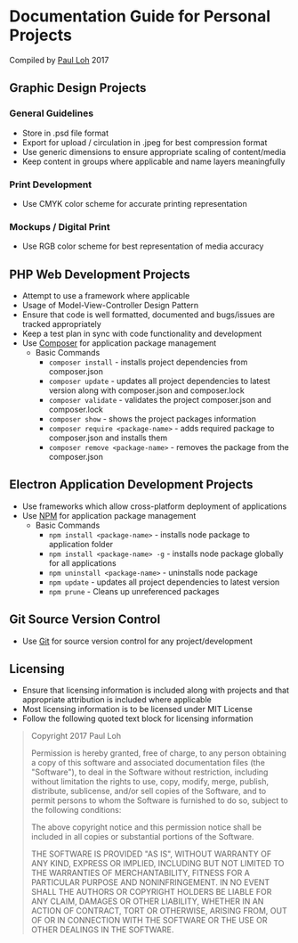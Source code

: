 # Documentation Guide for Personal Projects
Compiled by [Paul Loh](http://paulloh.com) 2017

## Graphic Design Projects

### General Guidelines
* Store in .psd file format
* Export for upload / circulation in .jpeg for best compression format 
* Use generic dimensions to ensure appropriate scaling of content/media
* Keep content in groups where applicable and name layers meaningfully

### Print Development
* Use CMYK color scheme for accurate printing representation

### Mockups / Digital Print 
* Use RGB color scheme for best representation of media accuracy

## PHP Web Development Projects
* Attempt to use a framework where applicable
* Usage of Model-View-Controller Design Pattern
* Ensure that code is well formatted, documented and bugs/issues are tracked appropriately
* Keep a test plan in sync with code functionality and development
* Use [Composer](https://getcomposer.org/) for application package management
	* Basic Commands
		* `composer install` - installs project dependencies from composer.json 
		* `composer update` - updates all project dependencies to latest version along with composer.json and composer.lock
		* `composer validate` - validates the project composer.json and composer.lock
		* `composer show` - shows the project packages information
		* `composer require <package-name>` - adds required package to composer.json and installs them
		* `composer remove <package-name>` - removes the package from the composer.json 

## Electron Application Development Projects
* Use frameworks which allow cross-platform deployment of applications
* Use [NPM](https://getcomposer.org/) for application package management
	* Basic Commands
		* `npm install <package-name>` - installs node package to application folder
		* `npm install <package-name> -g` - installs node package globally for all applications
		* `npm uninstall <package-name>` - uninstalls node package
		* `npm update` - updates all project dependencies to latest version
		* `npm prune` - Cleans up unreferenced packages

## Git Source Version Control
* Use [Git](https://git-scm.com/) for source version control for any project/development

## Licensing
* Ensure that licensing information is included along with projects and that appropriate attribution is included where applicable 
* Most licensing information is to be licensed under MIT License 
* Follow the following quoted text block for licensing information

>Copyright 2017 Paul Loh
>
>Permission is hereby granted, free of charge, to any person obtaining a copy of this software and associated documentation files (the "Software"), to deal in the Software without restriction, including without limitation the rights to use, copy, modify, merge, publish, distribute, sublicense, and/or sell copies of the Software, and to permit persons to whom the Software is furnished to do so, subject to the following conditions:
>
>The above copyright notice and this permission notice shall be included in all copies or substantial portions of the Software.
>
>THE SOFTWARE IS PROVIDED "AS IS", WITHOUT WARRANTY OF ANY KIND, EXPRESS OR IMPLIED, INCLUDING BUT NOT LIMITED TO THE WARRANTIES OF MERCHANTABILITY, FITNESS FOR A PARTICULAR PURPOSE AND NONINFRINGEMENT. IN NO EVENT SHALL THE AUTHORS OR COPYRIGHT HOLDERS BE LIABLE FOR ANY CLAIM, DAMAGES OR OTHER LIABILITY, WHETHER IN AN ACTION OF CONTRACT, TORT OR OTHERWISE, ARISING FROM, OUT OF OR IN CONNECTION WITH THE SOFTWARE OR THE USE OR OTHER DEALINGS IN THE SOFTWARE.